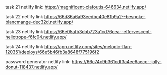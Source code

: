 task 21 netlify link:
https://magnificent-clafoutis-646634.netlify.app/

task 22 netlify link
https://66d86a6a93eedbc40e81b9a2--bespoke-blancmange-dec32d.netlify.app/

task 23 netlify link
https://66e05afb3cbb723a1cd76cea--effervescent-heliotrope-f6fc04.netlify.app/

task 24 netlify link 
https://app.netlify.com/sites/melodic-flan-120351/deploys/66e5b46fb3a8648f775196f2

password generator netlify link:
https://66c74c9b361cdf3a4ee6aecc--jolly-donut-118437.netlify.app/
